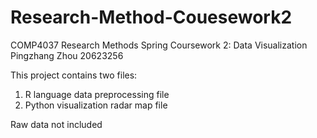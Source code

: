 # Research-Method-Couesework2
COMP4037 Research Methods Spring Coursework 2: Data Visualization      Pingzhang Zhou  20623256

This project contains two files: 

1. R language data preprocessing file
2. Python visualization radar map file

Raw data not included
